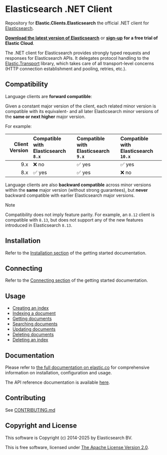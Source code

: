 # Elasticsearch .NET Client

Repository for **Elastic.Clients.Elasticsearch** the official .NET client for
[Elasticsearch](https://github.com/elastic/elasticsearch).

**[Download the latest version of Elasticsearch](https://www.elastic.co/downloads/elasticsearch)**
or
**[sign-up](https://cloud.elastic.co/registration?elektra=en-ess-sign-up-page)**
**for a free trial of Elastic Cloud**.

The .NET client for Elasticsearch provides strongly typed requests and responses
 for Elasticsearch APIs. It delegates protocol handling to the 
 [Elastic.Transport](https://github.com/elastic/elastic-transport-net) library,
 which takes care of all transport-level concerns (HTTP connection establishment
 and pooling, retries, etc.).

## Compatibility

Language clients are **forward compatible**:

Given a constant major version of the client, each related minor version is compatible with its equivalent- and all later Elasticsearch minor versions of the **same or next higher** major version.

For example:

| Client Version | Compatible with Elasticsearch `8.x` | Compatible with Elasticsearch `9.x` | Compatible with Elasticsearch `10.x` |
| ---: | :-- | :-- | :-- |
| 9.x | ❌ no | ✅ yes | ✅ yes |
| 8.x | ✅ yes | ✅ yes | ❌ no |

Language clients are also **backward compatible** across minor versions within the **same** major version (without strong guarantees), but **never** backward compatible with earlier Elasticsearch major versions.

> [!NOTE]
> Compatibility does not imply feature parity. For example, an `8.12` client is compatible with `8.13`, but does not support any of the new features introduced in Elasticsearch `8.13`.

## Installation

Refer to the [Installation section](https://www.elastic.co/guide/en/elasticsearch/client/net-api/current/getting-started-net.html#_installation)
of the getting started documentation.

## Connecting

Refer to the [Connecting section](https://www.elastic.co/guide/en/elasticsearch/client/net-api/current/getting-started-net.html#_connecting)
of the getting started documentation.

## Usage

- [Creating an index](https://www.elastic.co/guide/en/elasticsearch/client/net-api/current/getting-started-net.html#_creating_an_index)
- [Indexing a document](https://www.elastic.co/guide/en/elasticsearch/client/net-api/current/getting-started-net.html#_indexing_documents)
- [Getting documents](https://www.elastic.co/guide/en/elasticsearch/client/net-api/current/getting-started-net.html#_getting_documents)
- [Searching documents](https://www.elastic.co/guide/en/elasticsearch/client/net-api/current/getting-started-net.html#_searching_documents)
- [Updating documents](https://www.elastic.co/guide/en/elasticsearch/client/net-api/current/getting-started-net.html#_updating_documents)
- [Deleting documents](https://www.elastic.co/guide/en/elasticsearch/client/net-api/current/getting-started-net.html#_deleting_documents)
- [Deleting an index](https://www.elastic.co/guide/en/elasticsearch/client/net-api/current/getting-started-net.html#_deleting_an_index)

## Documentation

Please refer to
[the full documentation on elastic.co](https://www.elastic.co/guide/en/elasticsearch/client/net-api/current/index.html)
for comprehensive information on installation, configuration and usage.

The API reference documentation is available [here](https://elastic.github.io/elasticsearch-net).

## Contributing

See [CONTRIBUTING.md](./CONTRIBUTING.md)

## Copyright and License

This software is Copyright (c) 2014-2025 by Elasticsearch BV.

This is free software, licensed under
[The Apache License Version 2.0](https://github.com/elastic/elasticsearch-net/blob/main/LICENSE.txt).
